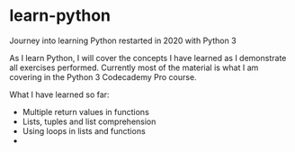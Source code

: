 # learn-python
Journey into learning Python restarted in 2020 with Python 3

As I learn Python, I will cover the concepts I have learned as I demonstrate all exercises performed.
Currently most of the material is what I am covering in the Python 3 Codecademy Pro course.

What I have learned so far:

- Multiple return values in functions
- Lists, tuples and list comprehension
- Using loops in lists and functions
- 
